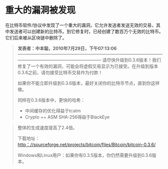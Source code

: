 # 重大的漏洞被发现


在比特币软件/协议中发现了一个重大的漏洞，它允许发送者发送无效的交易，其中发送者可以创建新的比特币。到它修复时，已经创建了数百万个无效的比特币。它们后来被从区块链中删除了。


> **发表者：中本聪，2010年7月29日，下午07:13:06**
> ————————————————————————————————————————————————————
> 请尽快升级到0.3.6版本！我们修复了一个有效的漏洞，可能会将虚假交易显示为已接受。在升级到版本0.3.6之前，请勿接受比特币交易作为付款！
> 
> 如果你不能立即升级到0.3.6版本，最好关闭你的比特币节点，直到你这样做。
> 
> 同样在0.3.6版本中，更快的哈希：
> * 中间缓存的优化得益于tcatm
> * Crypto ++ ASM SHA-256得益于BlackEye

> 整体的生成速度提高了2.4倍。
>
> 下载地址：[http：//sourceforge.net/projects/bitcoin/files/Bitcoin/bitcoin-0.3.6/](http：//sourceforge.net/projects/bitcoin/files/Bitcoin/bitcoin-0.3.6/)
> 
> Windows和Linux用户：如果你有0.3.5版本，你仍然需要升级到0.3.6版本。
